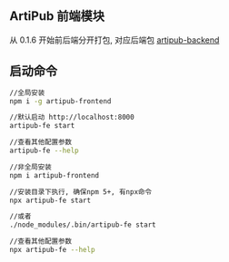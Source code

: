 ## ArtiPub 前端模块
从 0.1.6 开始前后端分开打包, 对应后端包 [artipub-backend](https://www.npmjs.com/package/artipub-backend)

## 启动命令

```bash
//全局安装
npm i -g artipub-frontend

//默认启动 http://localhost:8000
artipub-fe start

//查看其他配置参数
artipub-fe --help
```

```bash
//非全局安装
npm i artipub-frontend

//安装目录下执行, 确保npm 5+, 有npx命令
npx artipub-fe start

//或者
./node_modules/.bin/artipub-fe start

//查看其他配置参数
npx artipub-fe --help
```
